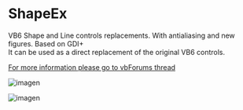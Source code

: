 # ShapeEx
VB6 Shape and Line controls replacements. With antialiasing and new figures. Based on GDI+  
It can be used as a direct replacement of the original VB6 controls.  

[For more information please go to vbForums thread](https://www.vbforums.com/showthread.php?899337-DrawingControls-for-VB6-Shape-and-Line-controls-replacement-with-anti-aliasing)

![imagen](https://user-images.githubusercontent.com/42319299/222857086-893ae611-5b9d-4621-9062-a6a6abd5a8c0.png)

![imagen](https://user-images.githubusercontent.com/42319299/222829138-82f00818-dd54-4e6f-8d83-090c8713abff.png)

